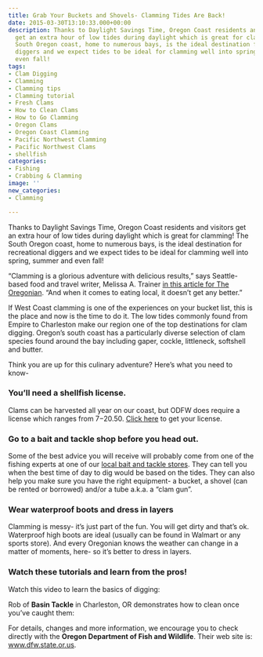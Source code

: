 ```yaml
---
title: Grab Your Buckets and Shovels- Clamming Tides Are Back!
date: 2015-03-30T13:10:33.000+00:00
description: Thanks to Daylight Savings Time, Oregon Coast residents and visitors
  get an extra hour of low tides during daylight which is great for clamming! The
  South Oregon coast, home to numerous bays, is the ideal destination for recreational
  diggers and we expect tides to be ideal for clamming well into spring, summer and
  even fall!
tags:
- Clam Digging
- Clamming
- Clamming tips
- Clamming tutorial
- Fresh Clams
- How to Clean Clams
- How to Go Clamming
- Oregon Clams
- Oregon Coast Clamming
- Pacific Northwest Clamming
- Pacific Northwest Clams
- shellfish
categories:
- Fishing
- Crabbing & Clamming
image: ''
new_categories:
- Clamming

---
```

Thanks to Daylight Savings Time, Oregon Coast residents and visitors get an extra hour of low tides during daylight which is great for clamming! The South Oregon coast, home to numerous bays, is the ideal destination for recreational diggers and we expect tides to be ideal for clamming well into spring, summer and even fall!

“Clamming is a glorious adventure with delicious results,” says Seattle-based food and travel writer, Melissa A. Trainer <a href="http://www.oregonlive.com/foodday/index.ssf/2011/05/to_the_coast_in_search_of_clam.html" target="_blank">in this article for The Oregonian</a>. “And when it comes to eating local, it doesn’t get any better.”

If West Coast clamming is one of the experiences on your bucket list, this is the place and now is the time to do it. The low tides commonly found from Empire to Charleston make our region one of the top destinations for clam digging. Oregon’s south coast has a particularly diverse selection of clam species found around the bay including gaper, cockle, littleneck, softshell and butter.

Think you are up for this culinary adventure? Here’s what you need to know-

### You’ll need a shellfish license.

Clams can be harvested all year on our coast, but ODFW does require a license which ranges from $7-$20.50. <a href="http://www.dfw.state.or.us/resources/licenses_regs/shellfish.asp" target="_blank">Click here</a> to get your license.

### Go to a bait and tackle shop before you head out.

Some of the best advice you will receive will probably come from one of the fishing experts at one of our [local bait and tackle stores](https://www.oregonsadventurecoast.com/fishing-license-requirements/). They can tell you when the best time of day to dig would be based on the tides. They can also help you make sure you have the right equipment- a bucket, a shovel (can be rented or borrowed) and/or a tube a.k.a. a “clam gun”.

### Wear waterproof boots and dress in layers

Clamming is messy- it’s just part of the fun. You will get dirty and that’s ok. Waterproof high boots are ideal (usually can be found in Walmart or any sports store). And every Oregonian knows the weather can change in a matter of moments, here- so it’s better to dress in layers.

### Watch these tutorials and learn from the pros!

Watch this video to learn the basics of digging:

Rob of **Basin Tackle** in Charleston, OR demonstrates how to clean once you’ve caught them:

For details, changes and more information, we encourage you to check directly with the **Oregon Department of Fish and Wildlife**. Their web site is: <a href="http://www.dfw.state.or.us/" target="_blank">www.dfw.state.or.us</a>.
